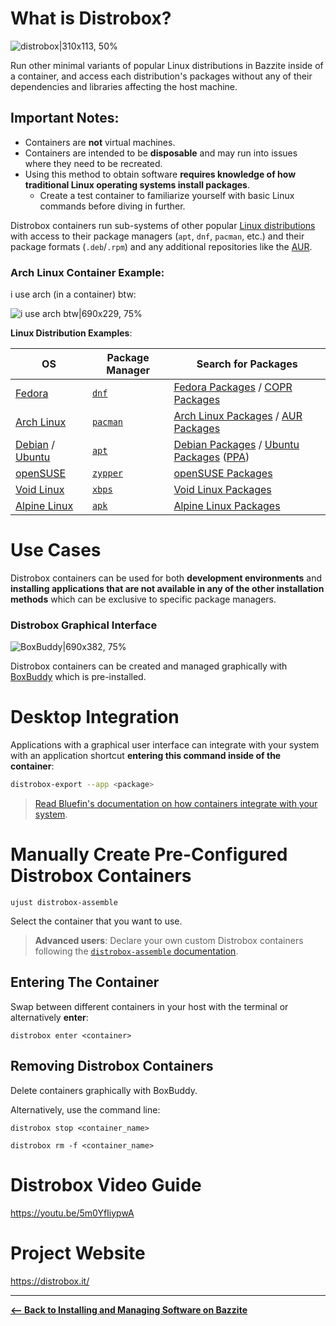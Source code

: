 <!-- ANCHOR: METADATA -->
<!--{"url_discourse": "https://universal-blue.discourse.group/docs?topic=2640", "fetched_at": "2024-09-03 16:43:09.168054+00:00"}-->
<!-- ANCHOR_END: METADATA -->

# What is Distrobox?

![distrobox|310x113, 50%](https://universal-blue.discourse.group/uploads/short-url/p0qiLk4DY2QMJKPFZ6pNItOlhim.png)

Run other minimal variants of popular Linux distributions in Bazzite inside of a container, and access each distribution's packages without any of their dependencies and libraries affecting the host machine.

## **Important Notes**:

- Containers are **not** virtual machines.
- Containers are intended to be **disposable** and may run into issues where they need to be recreated.
- Using this method to obtain software **requires knowledge of how traditional Linux operating systems install packages**.
  - Create a test container to familiarize yourself with basic Linux commands before diving in further.

Distrobox containers run sub-systems of other popular [Linux distributions](https://distrobox.it/compatibility/#containers-distros) with access to their package managers (`apt`, `dnf`, `pacman`, etc.) and their package formats (`.deb`/`.rpm`) and any additional repositories like the [AUR](https://aur.archlinux.org/).


### Arch Linux Container Example:

i use arch (in a container) btw:

![i use arch btw|690x229, 75%](https://universal-blue.discourse.group/uploads/short-url/rqzTC1SNKDUvke2aOWaiM27zjWg.png)


**Linux Distribution Examples**:

| OS                                  | Package Manager    | Search for Packages                                                       |
| ----------------------------------- | ------------------ | ------------------------------------------------------------------------- |
| [Fedora][fedora]                    | [`dnf`][dnf]       | [Fedora Packages][fedora_pkgs] / [COPR Packages][copr]                    |
| [Arch Linux][arch]                  | [`pacman`][pacman] | [Arch Linux Packages][arch_pkgs] / [AUR Packages][aur_pkgs]               |
| [Debian][debian] / [Ubuntu][ubuntu] | [`apt`][apt]       | [Debian Packages][deb_pkgs] / [Ubuntu Packages][ubuntu_pkgs] ([PPA][ppa]) |
| [openSUSE][osuse]                   | [`zypper`][zypper] | [openSUSE Packages][osuse_pkgs]                                           |
| [Void Linux][void]                  | [`xbps`][xbps]     | [Void Linux Packages][void_pkgs]                                          |
| [Alpine Linux][alpine]              | [`apk`][apk]       | [Alpine Linux Packages][alpine_pkgs]                                      |

# Use Cases

Distrobox containers can be used for both **development environments** and **installing applications that are not available in any of the other installation methods** which can be exclusive to specific package managers.

### Distrobox Graphical Interface

![BoxBuddy|690x382, 75%](https://universal-blue.discourse.group/uploads/short-url/cJqlP7zgD8T7D2kMKklM1zfv3nt.png)

Distrobox containers can be created and managed graphically with [BoxBuddy](https://github.com/Dvlv/BoxBuddyRS) which is pre-installed.

# Desktop Integration

Applications with a graphical user interface can integrate with your system with an application shortcut **entering this command inside of the container**:

```bash
distrobox-export --app <package>
```

> [Read Bluefin's documentation on how containers integrate with your system](https://docs.projectbluefin.io/bluefin-dx#pet-containers).

# Manually Create Pre-Configured Distrobox Containers

```command
ujust distrobox-assemble
```

Select the container that you want to use.

> **Advanced users**: Declare your own custom Distrobox containers following the [`distrobox-assemble` documentation](https://distrobox.it/usage/distrobox-assemble/).

## Entering The Container

Swap between different containers in your host with the terminal or alternatively **enter**:

```
distrobox enter <container>
```

## Removing Distrobox Containers

Delete containers graphically with BoxBuddy.

Alternatively, use the command line:

```command
distrobox stop <container_name>
```

```commmand
distrobox rm -f <container_name>
```

# Distrobox Video Guide

https://youtu.be/5m0YfIiypwA

# Project Website

https://distrobox.it/

<hr>

[**<-- Back to Installing and Managing Software on Bazzite**](https://universal-blue.discourse.group/docs?topic=35)

[fedora]: https://fedoraproject.org/
[dnf]: https://docs.fedoraproject.org/en-US/quick-docs/dnf/
[fedora_pkgs]: https://packages.fedoraproject.org/index-static.html
[copr]: https://copr.fedorainfracloud.org/
[arch]: https://archlinux.org/
[pacman]: https://wiki.archlinux.org/title/Pacman
[arch_pkgs]: https://archlinux.org/packages/
[aur_pkgs]: https://aur.archlinux.org/packages?SB=l&SO=d
[debian]: https://www.debian.org/
[ubuntu]: https://ubuntu.com/
[apt]: https://ubuntu.com/server/docs/package-management
[deb_pkgs]: https://packages.debian.org/stable/
[ubuntu_pkgs]: https://packages.ubuntu.com/
[ppa]: https://launchpad.net/ubuntu/+ppas
[osuse]: https://get.opensuse.org/
[zypper]: https://documentation.suse.com/smart/systems-management/html/concept-zypper/index.html
[osuse_pkgs]: https://search.opensuse.org/packages/
[void]: https://voidlinux.org/
[xbps]: https://docs.voidlinux.org/xbps/index.html
[void_pkgs]: https://voidlinux.org/packages/
[alpine]: https://www.alpinelinux.org/
[apk]: https://wiki.alpinelinux.org/wiki/Alpine_Package_Keeper
[alpine_pkgs]: https://pkgs.alpinelinux.org/packages
